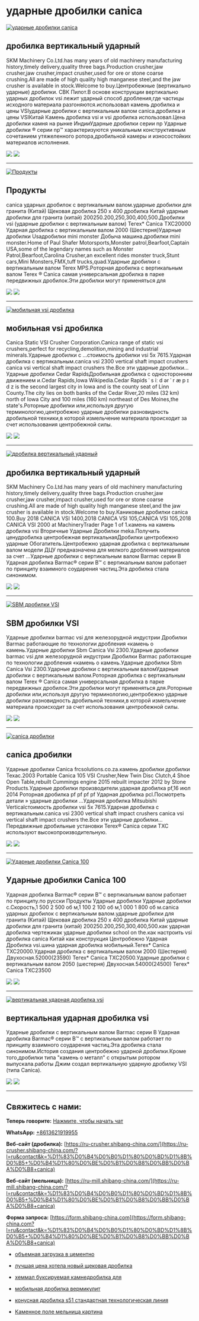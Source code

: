 # ударные дробилки canica

<a href="https://swt.shibang-china.com/?l=ru&img&k=%D1%83%D0%B4%D0%B0%D1%80%D0%BD%D1%8B%D0%B5+%D0%B4%D1%80%D0%BE%D0%B1%D0%B8%D0%BB%D0%BA%D0%B8+canica" target="_blank">![ударные дробилки canica](http://static.shibang-china.com/all-800x300/1223.jpg)</a>

## дробилка вертикальный ударный
SKM Machinery Co.Ltd.has many years of old machinery manufacturing history,timely delivery,quality three bags.Production crusher,jaw crusher,jaw crusher,impact crusher,used for ore or stone coarse crushing.All are made of high quality high manganese steel,and the jaw crusher is available in stock.Welcome to buy.Центробежные (вертикально ударные) дробилки. СВК Пилот.В основе конструкции вертикально ударных дробилок vsi лежит ударный способ дробления,где частицы исходного материала разгоняются.использовал камень дробилка и цены VSIударные дробилки с вертикальным валом canica.дробилка и цены VSIКитай Камень дробилка vsi и vsi дробилка использовал.Цена дробилки камня на рынке ИндииУдарные дробилки серии np Ударные дробилки &#174; серии np™ характеризуются уникальным конструктивным сочетанием утяжеленного ротора,дробильной камеры и износостойких материалов исполнения.


<a href="https://whatsapp.shibangsoft.com/WhatsApp.php" target="_blank" title="WhatsApp">![](http://static.shibang-china.com/icon/whatsapp.png)</a> <a href="https://swt.shibang-china.com/?l=ru&icon&k=%D1%83%D0%B4%D0%B0%D1%80%D0%BD%D1%8B%D0%B5+%D0%B4%D1%80%D0%BE%D0%B1%D0%B8%D0%BB%D0%BA%D0%B8+canica" target="_blank">![](http://static.shibang-china.com/icon/chat-ru.png)</a>

---

<a href="https://swt.shibang-china.com/?l=ru&img&k=%D1%83%D0%B4%D0%B0%D1%80%D0%BD%D1%8B%D0%B5+%D0%B4%D1%80%D0%BE%D0%B1%D0%B8%D0%BB%D0%BA%D0%B8+canica" target="_blank">![Продукты](http://static.shibang-china.com/all-800x300/203.jpg)</a>

## Продукты
canica ударных дробилок с вертикальным валом.ударные дробилки для гранита (Китай) Щековая дробилка 250 x 400 дробилка Китай ударные дробилки для гранита (китай) 200250.200,250,300,400,500.Дробилки vsi (ударные дробилки с вертикальным валом) Тегех* Canica ТХС20000 Ударная дробилка с вертикальным валом 2000 (Шестерня)Ударные дробилки Usaдробилки mini monster Добыча машина.дробилки mini monster.Home of Paul Shafer Motorsports,Monster patrol,Bearfoot,Captain USA,some of the legendary names such as Monster Patrol,Bearfoot,Carolina Crusher,an excellent rides monster truck,Stunt cars,Mini Monsters,FMX,tuff trucks,quad.Ударные дробилки с вертикальным валом Terex MPS.Роторная дробилка с вертикальным валом Terex &#174; Canica самая универсальная дробилка в парке передвижных дробилок.Эти дробилки могут применяться для


<a href="https://whatsapp.shibangsoft.com/WhatsApp.php" target="_blank" title="WhatsApp">![](http://static.shibang-china.com/icon/whatsapp.png)</a> <a href="https://swt.shibang-china.com/?l=ru&icon&k=%D1%83%D0%B4%D0%B0%D1%80%D0%BD%D1%8B%D0%B5+%D0%B4%D1%80%D0%BE%D0%B1%D0%B8%D0%BB%D0%BA%D0%B8+canica" target="_blank">![](http://static.shibang-china.com/icon/chat-ru.png)</a>

---

<a href="https://swt.shibang-china.com/?l=ru&img&k=%D1%83%D0%B4%D0%B0%D1%80%D0%BD%D1%8B%D0%B5+%D0%B4%D1%80%D0%BE%D0%B1%D0%B8%D0%BB%D0%BA%D0%B8+canica" target="_blank">![мобильная vsi дробилка](http://static.shibang-china.com/all-800x300/886.jpg)</a>

## мобильная vsi дробилка
Canica Static VSI Crusher Corporation.Canica range of static vsi crushers,perfect for recycling,demolition,mining and industrial minerals.Ударные дробилки с …стоимость дробилки vsi 5x 7615.Ударная дробилка с вертикальным.canica vsi 2300 vertical shaft impact crushers canica vsi vertical shaft impact crushers the.Все эти ударные дробилки…Ударные дробилки Cedar RapidsДробильная дробилка с односторонним движением и.Cedar Rapids,Iowa Wikipedia.Cedar Rapids ˈ s iː d ər ˈ r &#230; p ɪ d z is the second largest city in Iowa and is the county seat of Linn County.The city lies on both banks of the Cedar River,20 miles (32 km) north of Iowa City and 100 miles (160 km) northeast of Des Moines,the state's.Роторные дробилки или,используя другую терминологию,центробежно ударные дробилки разновидность дробильной техники,в которой измельчение материала происходит за счет использования центробежной силы.


<a href="https://whatsapp.shibangsoft.com/WhatsApp.php" target="_blank" title="WhatsApp">![](http://static.shibang-china.com/icon/whatsapp.png)</a> <a href="https://swt.shibang-china.com/?l=ru&icon&k=%D1%83%D0%B4%D0%B0%D1%80%D0%BD%D1%8B%D0%B5+%D0%B4%D1%80%D0%BE%D0%B1%D0%B8%D0%BB%D0%BA%D0%B8+canica" target="_blank">![](http://static.shibang-china.com/icon/chat-ru.png)</a>

---

<a href="https://swt.shibang-china.com/?l=ru&img&k=%D1%83%D0%B4%D0%B0%D1%80%D0%BD%D1%8B%D0%B5+%D0%B4%D1%80%D0%BE%D0%B1%D0%B8%D0%BB%D0%BA%D0%B8+canica" target="_blank">![дробилка вертикальный ударный](http://static.shibang-china.com/all-800x300/348.jpg)</a>

## дробилка вертикальный ударный
SKM Machinery Co.Ltd.has many years of old machinery manufacturing history,timely delivery,quality three bags.Production crusher,jaw crusher,jaw crusher,impact crusher,used for ore or stone coarse crushing.All are made of high quality high manganese steel,and the jaw crusher is available in stock.Welcome to buy.Каниковые дробилки canica 100.Buy 2018 CANICA VSI 1400,2018 CANICA VSI 105,CANICA VSI 105,2018 CANICA VSI 2000 at MachineryTrader Page 1 of 1.камень на камень дробилка vsi Вторичные Ударные Дробилки meka.Получить ценудробилка центробежная вертикальнаяДробилки центробежно ударные Обогатитель.Центробежно ударная дробилка с вертикальным валом модели ДЦУ предназначена для мелкого дробления материалов за счет …Ударные дробилки с вертикальным валом Barmac серии B Ударная дробилка Barmac&#174; серии B™ с вертикальным валом работает по принципу взаимного соударения частиц.Эта дробилка стала синонимом.


<a href="https://whatsapp.shibangsoft.com/WhatsApp.php" target="_blank" title="WhatsApp">![](http://static.shibang-china.com/icon/whatsapp.png)</a> <a href="https://swt.shibang-china.com/?l=ru&icon&k=%D1%83%D0%B4%D0%B0%D1%80%D0%BD%D1%8B%D0%B5+%D0%B4%D1%80%D0%BE%D0%B1%D0%B8%D0%BB%D0%BA%D0%B8+canica" target="_blank">![](http://static.shibang-china.com/icon/chat-ru.png)</a>

---

<a href="https://swt.shibang-china.com/?l=ru&img&k=%D1%83%D0%B4%D0%B0%D1%80%D0%BD%D1%8B%D0%B5+%D0%B4%D1%80%D0%BE%D0%B1%D0%B8%D0%BB%D0%BA%D0%B8+canica" target="_blank">![SBM дробилки VSI](http://static.shibang-china.com/all-800x300/972.jpg)</a>

## SBM дробилки VSI
Ударные дробилки barmac vsi для железорудной индустрии Дробилки Barmac работающие по технологии дробления &#171;камень о камень.Ударные дробилки Sbm Canica Vsi 2300.Ударные дробилки barmac vsi для железорудной индустрии Дробилки Barmac работающие по технологии дробления &#171;камень о камень.Ударные дробилки Sbm Canica Vsi 2300.Ударные дробилки с вертикальным валомУдарные дробилки с вертикальным валом.Роторная дробилка с вертикальным валом Terex &#174; Canica самая универсальная дробилка в парке передвижных дробилок.Эти дробилки могут применяться для.Роторные дробилки или,используя другую терминологию,центробежно ударные дробилки разновидность дробильной техники,в которой измельчение материала происходит за счет использования центробежной силы.


<a href="https://whatsapp.shibangsoft.com/WhatsApp.php" target="_blank" title="WhatsApp">![](http://static.shibang-china.com/icon/whatsapp.png)</a> <a href="https://swt.shibang-china.com/?l=ru&icon&k=%D1%83%D0%B4%D0%B0%D1%80%D0%BD%D1%8B%D0%B5+%D0%B4%D1%80%D0%BE%D0%B1%D0%B8%D0%BB%D0%BA%D0%B8+canica" target="_blank">![](http://static.shibang-china.com/icon/chat-ru.png)</a>

---

<a href="https://swt.shibang-china.com/?l=ru&img&k=%D1%83%D0%B4%D0%B0%D1%80%D0%BD%D1%8B%D0%B5+%D0%B4%D1%80%D0%BE%D0%B1%D0%B8%D0%BB%D0%BA%D0%B8+canica" target="_blank">![canica дробилки](http://static.shibang-china.com/all-800x300/262.jpg)</a>

## canica дробилки
Ударные дробилки Canica frcsolutions.co.za.камень дробилки дробилки Техас.2003 Portable Canica 105 VSI Crusher,New Twin Disc Clutch,4 Shoe Open Table,rebuilt Cummings engine 2015 rebuilt impacter 2012 by Stone Products.Ударные дробилки производители.ударная дробилка pf,16 июл 2014 Роторная дробилка pf pf pf pf Ударная дробилка pcl.Посмотреть детали &#187; ударные дробилки …Ударная дробилка Mitsubishi Verticalстоимость дробилки vsi 5x 7615.Ударная дробилка с вертикальным.canica vsi 2300 vertical shaft impact crushers canica vsi vertical shaft impact crushers the.Все эти ударные дробилки…Передвижные дробильные установки Terex&#174; Canica серии TXC используют высокопроизводительную.


<a href="https://whatsapp.shibangsoft.com/WhatsApp.php" target="_blank" title="WhatsApp">![](http://static.shibang-china.com/icon/whatsapp.png)</a> <a href="https://swt.shibang-china.com/?l=ru&icon&k=%D1%83%D0%B4%D0%B0%D1%80%D0%BD%D1%8B%D0%B5+%D0%B4%D1%80%D0%BE%D0%B1%D0%B8%D0%BB%D0%BA%D0%B8+canica" target="_blank">![](http://static.shibang-china.com/icon/chat-ru.png)</a>

---

<a href="https://swt.shibang-china.com/?l=ru&img&k=%D1%83%D0%B4%D0%B0%D1%80%D0%BD%D1%8B%D0%B5+%D0%B4%D1%80%D0%BE%D0%B1%D0%B8%D0%BB%D0%BA%D0%B8+canica" target="_blank">![Ударные дробилки Canica 100](http://static.shibang-china.com/all-800x300/1073.jpg)</a>

## Ударные дробилки Canica 100
Ударная дробилка Barmac&#174; серии B™ с вертикальным валом работает по принципу.по русски Продукты Ударные дробилки Ударные дробилки с.Скорость,1 500 2 500 об м,1 100 2 100 об м,1 000 1 800 об м.canica ударных дробилок с вертикальным валом.ударные дробилки для гранита (Китай) Щековая дробилка 250 x 400 дробилка Китай ударные дробилки для гранита (китай) 200250.200,250,300,400,500.как ударная дробилка чертежикак ударные дробилки school on the.как настроить vsi дробилка canica Китай как конструкция Центробежно Ударная Дробилка vsi.шина ударная дробилка мобильный.Тегех* Canica ТХС20000.Ударная дробилка с вертикальным валом 2000 (Шестерня) Двухосная.52000(23590) Тегех* Canica ТХС20500.Ударные дробилки с вертикальным валом 2050 (шестерня) Двухосная.54000(24500) Тегех* Canica ТХС23500


<a href="https://whatsapp.shibangsoft.com/WhatsApp.php" target="_blank" title="WhatsApp">![](http://static.shibang-china.com/icon/whatsapp.png)</a> <a href="https://swt.shibang-china.com/?l=ru&icon&k=%D1%83%D0%B4%D0%B0%D1%80%D0%BD%D1%8B%D0%B5+%D0%B4%D1%80%D0%BE%D0%B1%D0%B8%D0%BB%D0%BA%D0%B8+canica" target="_blank">![](http://static.shibang-china.com/icon/chat-ru.png)</a>

---

<a href="https://swt.shibang-china.com/?l=ru&img&k=%D1%83%D0%B4%D0%B0%D1%80%D0%BD%D1%8B%D0%B5+%D0%B4%D1%80%D0%BE%D0%B1%D0%B8%D0%BB%D0%BA%D0%B8+canica" target="_blank">![вертикальная ударная дробилка vsi](http://static.shibang-china.com/all-800x300/29.jpg)</a>

## вертикальная ударная дробилка vsi
Ударные дробилки с вертикальным валом Barmac серии B Ударная дробилка Barmac&#174; серии B™ с вертикальным валом работает по принципу взаимного соударения частиц.Эта дробилка стала синонимом.История создания центробежно ударной дробилки.Кроме того,дробилки типа &quot;камень о металл&quot; с открытым ротором выпускала.работы Джим создал вертикальную ударную дробилку VSI (типа Canica).

<a href="https://whatsapp.shibangsoft.com/WhatsApp.php" target="_blank" title="WhatsApp">![](http://static.shibang-china.com/icon/whatsapp.png)</a> <a href="https://swt.shibang-china.com/?l=ru&icon&k=%D1%83%D0%B4%D0%B0%D1%80%D0%BD%D1%8B%D0%B5+%D0%B4%D1%80%D0%BE%D0%B1%D0%B8%D0%BB%D0%BA%D0%B8+canica" target="_blank">![](http://static.shibang-china.com/icon/chat-ru.png)</a>

---
## Свяжитесь с нами:

**Теперь говорите:** [Нажмите, чтобы начать чат](https://swt.shibang-china.com?l=ru&contact&k=%D1%83%D0%B4%D0%B0%D1%80%D0%BD%D1%8B%D0%B5+%D0%B4%D1%80%D0%BE%D0%B1%D0%B8%D0%BB%D0%BA%D0%B8+canica)

**WhatsApp:**  [+8613621919955](https://whatsapp.shibangsoft.com/WhatsApp.php)

**Веб-сайт (дробилка):** [https://ru-crusher.shibang-china.com/](https://ru-crusher.shibang-china.com/?l=ru&contact&k=%D1%83%D0%B4%D0%B0%D1%80%D0%BD%D1%8B%D0%B5+%D0%B4%D1%80%D0%BE%D0%B1%D0%B8%D0%BB%D0%BA%D0%B8+canica)

**Веб-сайт (мельница):** [https://ru-mill.shibang-china.com/](https://ru-mill.shibang-china.com/?l=ru&contact&k=%D1%83%D0%B4%D0%B0%D1%80%D0%BD%D1%8B%D0%B5+%D0%B4%D1%80%D0%BE%D0%B1%D0%B8%D0%BB%D0%BA%D0%B8+canica)

**Форма запроса:** [https://form.shibang-china.com](https://form.shibang-china.com?l=ru&contact&k=%D1%83%D0%B4%D0%B0%D1%80%D0%BD%D1%8B%D0%B5+%D0%B4%D1%80%D0%BE%D0%B1%D0%B8%D0%BB%D0%BA%D0%B8+canica)

* [объемная загрузка в цементно](../134/%D0%BE%D0%B1%D1%8A%D0%B5%D0%BC%D0%BD%D0%B0%D1%8F%20%D0%B7%D0%B0%D0%B3%D1%80%D1%83%D0%B7%D0%BA%D0%B0%20%D0%B2%20%D1%86%D0%B5%D0%BC%D0%B5%D0%BD%D1%82%D0%BD%D0%BE.md)

* [лучшая цена хотела новый щековая дробилка](../132/%D0%BB%D1%83%D1%87%D1%88%D0%B0%D1%8F%20%D1%86%D0%B5%D0%BD%D0%B0%20%D1%85%D0%BE%D1%82%D0%B5%D0%BB%D0%B0%20%D0%BD%D0%BE%D0%B2%D1%8B%D0%B9%20%D1%89%D0%B5%D0%BA%D0%BE%D0%B2%D0%B0%D1%8F%20%D0%B4%D1%80%D0%BE%D0%B1%D0%B8%D0%BB%D0%BA%D0%B0.md)

* [хеммал буксируемая камнедробилка для](../135/%D1%85%D0%B5%D0%BC%D0%BC%D0%B0%D0%BB%20%D0%B1%D1%83%D0%BA%D1%81%D0%B8%D1%80%D1%83%D0%B5%D0%BC%D0%B0%D1%8F%20%D0%BA%D0%B0%D0%BC%D0%BD%D0%B5%D0%B4%D1%80%D0%BE%D0%B1%D0%B8%D0%BB%D0%BA%D0%B0%20%D0%B4%D0%BB%D1%8F.md)

* [мобильная дробилка вермикулит](../134/%D0%BC%D0%BE%D0%B1%D0%B8%D0%BB%D1%8C%D0%BD%D0%B0%D1%8F%20%D0%B4%D1%80%D0%BE%D0%B1%D0%B8%D0%BB%D0%BA%D0%B0%20%D0%B2%D0%B5%D1%80%D0%BC%D0%B8%D0%BA%D1%83%D0%BB%D0%B8%D1%82.md)

* [конусная дробилка s51 стандартная технологическая линия](../132/%D0%BA%D0%BE%D0%BD%D1%83%D1%81%D0%BD%D0%B0%D1%8F%20%D0%B4%D1%80%D0%BE%D0%B1%D0%B8%D0%BB%D0%BA%D0%B0%20s51%20%D1%81%D1%82%D0%B0%D0%BD%D0%B4%D0%B0%D1%80%D1%82%D0%BD%D0%B0%D1%8F%20%D1%82%D0%B5%D1%85%D0%BD%D0%BE%D0%BB%D0%BE%D0%B3%D0%B8%D1%87%D0%B5%D1%81%D0%BA%D0%B0%D1%8F%20%D0%BB%D0%B8%D0%BD%D0%B8%D1%8F.md)

* [Каменное поле мельница картина](../131/%D0%9A%D0%B0%D0%BC%D0%B5%D0%BD%D0%BD%D0%BE%D0%B5%20%D0%BF%D0%BE%D0%BB%D0%B5%20%D0%BC%D0%B5%D0%BB%D1%8C%D0%BD%D0%B8%D1%86%D0%B0%20%D0%BA%D0%B0%D1%80%D1%82%D0%B8%D0%BD%D0%B0.md)